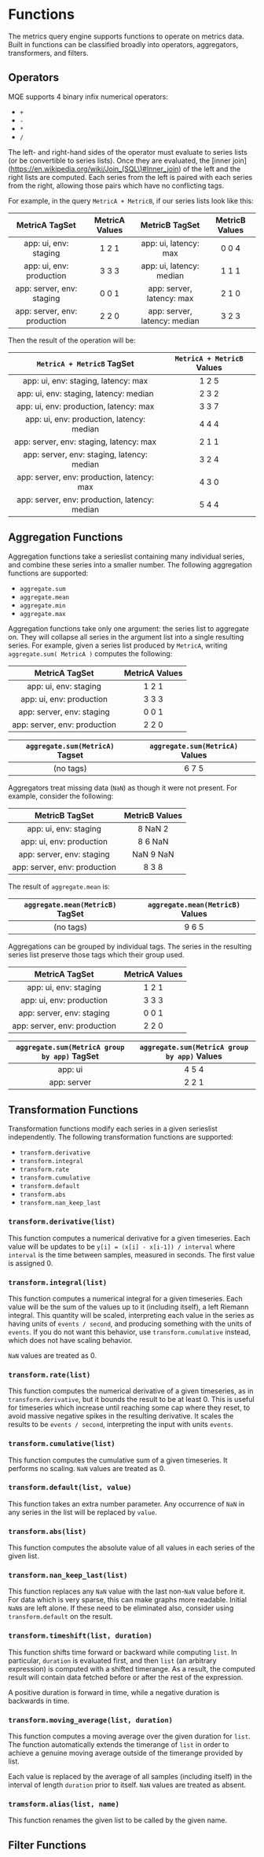 
# Functions

The metrics query engine supports functions to operate on metrics data.
Built in functions can be classified broadly into operators, aggregators, transformers, and filters.

## Operators

MQE supports 4 binary infix numerical operators:

* `+`
* `-`
* `*`
* `/`

The left- and right-hand sides of the operator must evaluate to series lists (or be convertible to series lists).
Once they are evaluated, the [inner join](https://en.wikipedia.org/wiki/Join_(SQL\)#Inner_join) of the left and the right lists are computed.
Each series from the left is paired with each series from the right, allowing those pairs which have no conflicting tags.

For example, in the query `MetricA + MetricB`, if our series lists look like this:

|MetricA TagSet               |MetricA Values|MetricB TagSet              |MetricB Values|
|:---------------------------:|:------------:|:--------------------------:|:-------------:
| app: ui, env: staging       | 1 2 1        |app: ui, latency: max       | 0 0 4        |
| app: ui, env: production    | 3 3 3        |app: ui, latency: median    | 1 1 1        |
| app: server, env: staging   | 0 0 1        |app: server, latency: max   | 2 1 0        |
| app: server, env: production| 2 2 0        |app: server, latency: median| 3 2 3        |

Then the result of the operation will be:

|`MetricA + MetricB` TagSet                   |`MetricA + MetricB` Values|
|:-------------------------------------------:|:------------------------:|
|app: ui, env: staging, latency: max          | 1 2 5                    |
|app: ui, env: staging, latency: median       | 2 3 2                    |
|app: ui, env: production, latency: max       | 3 3 7                    |
|app: ui, env: production, latency: median    | 4 4 4                    |
|app: server, env: staging, latency: max      | 2 1 1                    |
|app: server, env: staging, latency: median   | 3 2 4                    |
|app: server, env: production, latency: max   | 4 3 0                    |
|app: server, env: production, latency: median| 5 4 4                    |

## Aggregation Functions

Aggregation functions take a serieslist containing many individual series, and combine these series into a smaller number.
The following aggregation functions are supported:

* `aggregate.sum`
* `aggregate.mean`
* `aggregate.min`
* `aggregate.max`

Aggregation functions take only one argument: the series list to aggregate on. They will collapse all series in the argument list into a single resulting series.
For example, given a series list produced by `MetricA`, writing `aggregate.sum( MetricA )` computes the following:

|MetricA TagSet               |MetricA Values|
|:---------------------------:|:------------:|
| app: ui, env: staging       | 1 2 1        |
| app: ui, env: production    | 3 3 3        |
| app: server, env: staging   | 0 0 1        |
| app: server, env: production| 2 2 0        |

|`aggregate.sum(MetricA)` Tagset|`aggregate.sum(MetricA)` Values|
|:---------------------------:|:-------------------------------:|
| (no tags)                   | 6 7 5                           |

Aggregators treat missing data (`NaN`) as though it were not present. For example, consider the following:

|MetricB TagSet               |MetricB Values|
|:---------------------------:|:------------:|
| app: ui, env: staging       | 8   NaN 2    |
| app: ui, env: production    | 8   6   NaN  |
| app: server, env: staging   | NaN 9   NaN  |
| app: server, env: production| 8   3   8    |

The result of `aggregate.mean` is:

|`aggregate.mean(MetricB)` TagSet |`aggregate.mean(MetricB)` Values|
|:-------------------------------:|:------------------------------:|
| (no tags)                       | 9 6 5                          |

Aggregations can be grouped by individual tags. The series in the resulting series list preserve those tags which their group used.

|MetricA TagSet               |MetricA Values|
|:---------------------------:|:------------:|
| app: ui, env: staging       | 1 2 1        |
| app: ui, env: production    | 3 3 3        |
| app: server, env: staging   | 0 0 1        |
| app: server, env: production| 2 2 0        |

|`aggregate.sum(MetricA group by app)` TagSet|`aggregate.sum(MetricA group by app)` Values|
|:------------------------------------------:|:------------------------------------------:|
| app: ui                                    | 4 5 4                                      |
| app: server                                | 2 2 1                                      |

## Transformation Functions

Transformation functions modify each series in a given serieslist independently. The following transformation functions are supported:

* `transform.derivative`
* `transform.integral`
* `transform.rate`
* `transform.cumulative`
* `transform.default`
* `transform.abs`
* `transform.nan_keep_last`

### `transform.derivative(list)`

This function computes a numerical derivative for a given timeseries. Each value will be updates to be `y[i] = (x[i] - x[i-1]) / interval` where `interval` is the time between samples, measured in seconds.
The first value is assigned 0.

### `transform.integral(list)`

This function computes a numerical integral for a given timeseries. Each value will be the sum of the values up to it (including itself), a left Riemann integral.
This quantity will be scaled, interpreting each value in the series as having units of `events / second`, and producing something with the units of `events`.
If you do not want this behavior, use `transform.cumulative` instead, which does not have scaling behavior.

`NaN` values are treated as 0.

### `transform.rate(list)`

This function computes the numerical derivative of a given timeseries, as in `transform.derivative`, but it bounds the result to be at least 0.
This is useful for timeseries which increase until reaching some cap where they reset, to avoid massive negative spikes in the resulting derivative.
It scales the results to be `events / second`, interpreting the input with units `events`.

### `transform.cumulative(list)`

This function computes the cumulative sum of a given timeseries. It performs no scaling. `NaN` values are treated as 0.

### `transform.default(list, value)`

This function takes an extra number parameter. Any occurrence of `NaN` in any series in the list will be replaced by `value`.

### `transform.abs(list)`

This function computes the absolute value of all values in each series of the given list.

### `transform.nan_keep_last(list)`

This function replaces any `NaN` value with the last non-`NaN` value before it. For data which is very sparse, this can make graphs more readable.
Initial `NaN`s are left alone. If these need to be eliminated also, consider using `transform.default` on the result.

### `transform.timeshift(list, duration)`

This function shifts time forward or backward while computing `list`. In particular, `duration` is evaluated first, and then `list` (an arbitrary expression) is computed with a shifted timerange.
As a result, the computed result will contain data fetched before or after the rest of the expression.

A positive duration is forward in time, while a negative duration is backwards in time.

### `transform.moving_average(list, duration)`

This function computes a moving average over the given duration for `list`.
The function automatically extends the timerange of `list` in order to achieve a genuine moving average outside of the timerange provided by list.

Each value is replaced by the average of all samples (including itself) in the interval of length `duration` prior to itself. `NaN` values are treated as absent.

### `tramsform.alias(list, name)`

This function renames the given list to be called by the given name.

## Filter Functions